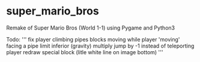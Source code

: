 # super_mario_bros
Remake of Super Mario Bros (World 1-1) using Pygame and Python3

Todo:
'''
fix player climbing pipes
    blocks moving while player 'moving' facing a pipe
    limit inferior (gravity)
    multiply jump by -1 instead of teleporting player
    redraw special block (litle white line on image bottom)
'''
